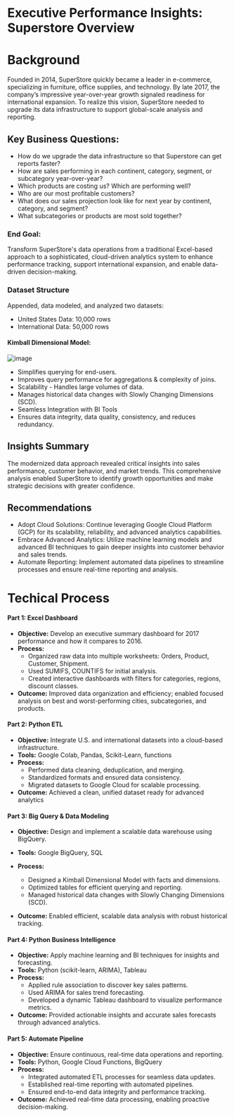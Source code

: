 # Executive Performance Insights: Superstore Overview

# Background
Founded in 2014, SuperStore quickly became a leader in e-commerce, specializing in furniture, office supplies, and technology. By late 2017, the company’s impressive year-over-year growth signaled readiness for international expansion. To realize this vision, SuperStore needed to upgrade its data infrastructure to support global-scale analysis and reporting.

## Key Business Questions:
- How do we upgrade the data infrastructure so that Superstore can get reports faster?
- How are sales performing in each continent, category, segment, or subcategory year-over-year?
- Which products are costing us? Which are performing well?
- Who are our most profitable customers?
- What does our sales projection look like for next year by continent, category, and segment?
- What subcategories or products are most sold together?

### End Goal: 
Transform SuperStore's data operations from a traditional Excel-based approach to a sophisticated, cloud-driven analytics system to enhance performance tracking, support international expansion, and enable data-driven decision-making.

### Dataset Structure
Appended, data modeled, and analyzed two datasets:
- United States Data: 10,000 rows
- International Data: 50,000 rows
  
#### Kimball Dimensional Model:
![image](https://github.com/user-attachments/assets/3aa766ac-4d7c-4ce6-9997-44c80821e35a)

- Simplifies querying for end-users.
- Improves query performance for aggregations & complexity of joins.
- Scalability - Handles large volumes of data.
- Manages historical data changes with Slowly Changing Dimensions (SCD).
- Seamless Integration with BI Tools
- Ensures data integrity, data quality, consistency, and reduces redundancy.


## Insights Summary
The modernized data approach revealed critical insights into sales performance, customer behavior, and market trends. This comprehensive analysis enabled SuperStore to identify growth opportunities and make strategic decisions with greater confidence.

## Recommendations
- Adopt Cloud Solutions: Continue leveraging Google Cloud Platform (GCP) for its scalability, reliability, and advanced analytics capabilities.
- Embrace Advanced Analytics: Utilize machine learning models and advanced BI techniques to gain deeper insights into customer behavior and sales trends.
- Automate Reporting: Implement automated data pipelines to streamline processes and ensure real-time reporting and analysis.

# Techical Process

#### Part 1: Excel Dashboard
- **Objective:** Develop an executive summary dashboard for 2017 performance and how it compares to 2016. 
- **Process:**
  - Organized raw data into multiple worksheets: Orders, Product, Customer, Shipment.
  - Used SUMIFS, COUNTIFS for initial analysis.
  - Created interactive dashboards with filters for categories, regions, discount classes.
- **Outcome:** Improved data organization and efficiency; enabled focused analysis on best and worst-performing cities, subcategories, and products.

#### Part 2: Python ETL
- **Objective:** Integrate U.S. and international datasets into a cloud-based infrastructure.
- **Tools:** Google Colab, Pandas, Scikit-Learn, functions
- **Process:**
  - Performed data cleaning, deduplication, and merging.
  - Standardized formats and ensured data consistency.
  - Migrated datasets to Google Cloud for scalable processing.
- **Outcome:** Achieved a clean, unified dataset ready for advanced analytics

#### Part 3: Big Query & Data Modeling
- **Objective:** Design and implement a scalable data warehouse using BigQuery.
- **Tools:** Google BigQuery, SQL
- **Process:**
  - Designed a Kimball Dimensional Model with facts and dimensions.
  - Optimized tables for efficient querying and reporting.
  - Managed historical data changes with Slowly Changing Dimensions (SCD).

- **Outcome:** Enabled efficient, scalable data analysis with robust historical tracking.

#### Part 4: Python Business Intelligence
- **Objective:** Apply machine learning and BI techniques for insights and forecasting.
- **Tools:** Python (scikit-learn, ARIMA), Tableau
- **Process:**
  - Applied rule association to discover key sales patterns.
  - Used ARIMA for sales trend forecasting.
  - Developed a dynamic Tableau dashboard to visualize performance metrics.
- **Outcome:** Provided actionable insights and accurate sales forecasts through advanced analytics.

#### Part 5: Automate Pipeline
- **Objective:** Ensure continuous, real-time data operations and reporting.
- **Tools:** Python, Google Cloud Functions, BigQuery
- **Process:**
  - Integrated automated ETL processes for seamless data updates.
  - Established real-time reporting with automated pipelines.
  - Ensured end-to-end data integrity and performance tracking.
- **Outcome:** Achieved real-time data processing, enabling proactive decision-making.
